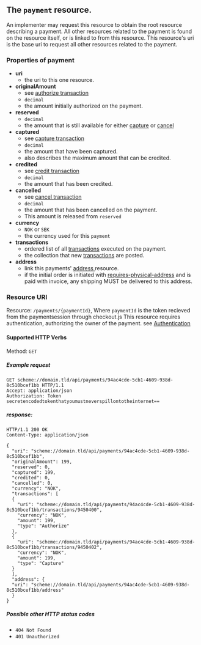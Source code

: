 ## The `payment` resource.
An implementer may request this resource to obtain the root resource describing a payment.
All other resources related to the payment is found on the resource itself, or is linked to from this resource.
This resource's uri is the base uri to request all other resources related to the payment.

### Properties of payment
 * **uri**
    * the uri to this one resource.
 * **originalAmount**
    * see [authorize transaction](transaction/#authorize)    
    * `decimal`
    * the amount initially authorized on the payment.
 * **reserved**    
    * `decimal`
    * the amount that is still available for either [capture](transaction/#capture) or [cancel](transaction/#cancel)    
 * **captured**
    * see [capture transaction](transaction/#capture)
    * `decimal`
    * the amount that have been captured.
    * also describes the maximum amount that can be credited.
 * **credited**
    * see [credit transaction](transaction/#credit)
    * `decimal`
    * the amount that has been credited.
 * **cancelled**
    * see [cancel transaction](transaction/#cancel)
    * `decimal`
    * the amount that has been cancelled on the payment.
    * This amount is released from `reserved`    
 * **currency**    
    * `NOK` or `SEK`
    * the currency used for this `payment`
 * **transactions**
    * ordered list of all [transactions](transaction) executed on the payment.
    * the collection that new [transactions](transaction) are posted.
 * **address**
    * link this payments' [address ](address) resource.
    * if the initial order is initiated with [requires-physical-address](configurationReference/#requires-physical-address) and is paid with invoice, any shipping MUST be delivered to this address.



### Resource URI
Resource:  `/payments/{paymentId}`, Where `paymentId` is the token recieved from the paymentsession through checkout.js
This resource requires authentication, authorizing the owner of the payment. see [Authentication](authentication/#back-end-authentication)

#### Supported HTTP Verbs
Method:    `GET`


##### Example request
```HTTP
GET scheme://domain.tld/api/payments/94ac4cde-5cb1-4609-938d-8c510bcef1bb HTTP/1.1
Accept: application/json
Authorization: Token secretencodedtokenthatyoumustneverspillontotheinternet==
```
##### response:
```HTTP
HTTP/1.1 200 OK
Content-Type: application/json

{
  "uri": "scheme://domain.tld/api/payments/94ac4cde-5cb1-4609-938d-8c510bcef1bb",
  "originalAmount": 199,
  "reserved": 0,
  "captured": 199,
  "credited": 0,
  "cancelled": 0,
  "currency": "NOK",  
  "transactions": [
  {
    "uri": "scheme://domain.tld/api/payments/94ac4cde-5cb1-4609-938d-8c510bcef1bb/transactions/9450400",
    "currency": "NOK",
    "amount": 199,
    "type": "Authorize"
  },
  {
    "uri": "scheme://domain.tld/api/payments/94ac4cde-5cb1-4609-938d-8c510bcef1bb/transactions/9450402",
    "currency": "NOK",
    "amount": 199,
    "type": "Capture"
  }
  ],
  "address": {
  "uri": "scheme://domain.tld/api/payments/94ac4cde-5cb1-4609-938d-8c510bcef1bb/address"
  }
}
```
##### Possible other HTTP status codes
 * `404 Not Found`
 * `401 Unauthorized`
